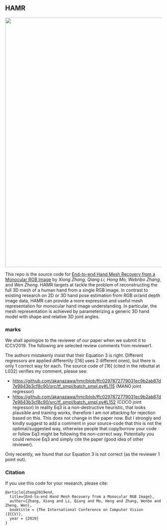 ## HAMR
<p align="center">
 <img src="./images/mesh.png" width="800px">
</p>

This repo is the source code for [End-to-end Hand Mesh Recovery from a Monocular RGB Image](https://arxiv.org/abs/1902.09305) by *Xiong Zhang, Qiang Li, Hong Mo, Webnbo Zhang*, and *Wen Zheng*. HAMR targets at tackle the problem of reconstructing the full 3D mesh of a human hand from a single RGB image. In contrast to existing research on 2D or 3D hand pose estimation from RGB or/and depth image data, HAMR can provide a more expressive and useful mesh representation for monocular hand image understanding. In particular, the mesh representation is achieved by parameterizing a generic 3D hand model with shape and relative 3D joint angles.



### marks
We shall apologize to the reviewer of our paper when we submit it to ICCV2019.
The following are selected review comments from reviewer1.


The authors mistakenly insist that their Equation 3 is right. Different regressors are applied differently ([16] uses 2 different ones), but there is only 1 correct way for each. The source code of [16] (cited in the rebuttal at L032) verifies my comment, please see:
- https://github.com/akanazawa/hmr/blob/ffc0297872779031ec9b2ab87d7e9843b3cf8c90/src/tf_smpl/batch_smpl.py#L115 (MANO joint regressor)
- https://github.com/akanazawa/hmr/blob/ffc0297872779031ec9b2ab87d7e9843b3cf8c90/src/tf_smpl/batch_smpl.py#L152 (COCO joint regressor)
In reality Eq3 is a non-destructive heuristic, that looks plausible and training works, therefore I am *not* attacking for rejection based on this. This does not change in the paper now. But I strongly and kindly suggest to add a comment in your source-code that this is not the optimal/suggested way, otherwise people that copy/borrow your code or follow Eq3 might be following the non-correct way. Potentially you could remove Eq3 and simply cite the paper (good idea of other reviewer).

Only recently, we found that our Equation 3 is not correct (as the reviewer 1 point out).

### Citation
If you use this code for your research, please cite:
```
@article{zhang2019end,
  title={End-to-end Hand Mesh Recovery from a Monocular RGB Image},
  author={Zhang, Xiong and Li, Qiang and Mo, Hong and Zhang, Wenbo and Zheng, Wen},
  booktitle = {The International Conference on Computer Vision (ICCV)},
  year = {2019}
}
```
